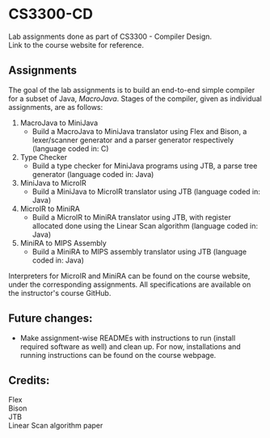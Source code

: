 # CS3300-CD
Lab assignments done as part of CS3300 - Compiler Design. <br>
<a src="https://kcsrk.info/cs3300_m22/">Link</a> to the course website for reference.

## Assignments

The goal of the lab assignments is to build an end-to-end simple compiler for a subset of Java, <em>MacroJava</em>. Stages of the compiler, given as individual assignments, are as follows:

1. MacroJava to MiniJava
    - Build a MacroJava to MiniJava translator using Flex and Bison, a lexer/scanner generator and a parser generator respectively (language coded in: C)
2. Type Checker
    - Build a type checker for MiniJava programs using JTB, a parse tree generator (language coded in: Java)
3. MiniJava to MicroIR
    - Build a MiniJava to MicroIR translator using JTB (language coded in: Java)
4. MicroIR to MiniRA
    - Build a MicroIR to MiniRA translator using JTB, with register allocated done using the Linear Scan algorithm (language coded in: Java)
5. MiniRA to MIPS Assembly
    - Build a MiniRA to MIPS assembly translator using JTB (language coded in: Java)

Interpreters for MicroIR and MiniRA can be found on the course website, under the corresponding assignments. All specifications are available on the <a src="https://github.com/kayceesrk/cs3300_m22/blob/main/assets/">instructor's course GitHub</a>.

## Future changes:
- Make assignment-wise READMEs with instructions to run (install required software as well) and clean up. For now, installations and running instructions can be found on the course webpage.

## Credits:
<a src="https://www.cs.princeton.edu/~appel/modern/c/software/flex/">Flex</a> <br>
<a src="https://www.gnu.org/software/bison/manual/">Bison</a> <br>
<a src="http://compilers.cs.ucla.edu/jtb/">JTB</a> <br>
<a src="http://web.cs.ucla.edu/~palsberg/course/cs132/">Linear Scan algorithm paper</a>